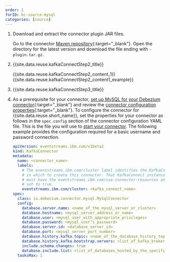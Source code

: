 ```yaml
---
order: 1
forID: kc-source-mysql
categories: [source]
---
```


1. Download and extract the connector plugin JAR files.

    Go to the connector [Maven repository](https://repo1.maven.org/maven2/io/debezium/debezium-connector-mysql){:target="_blank"}. Open the directory for the latest version and download the file ending with `-plugin.tar.gz`.


2. {{site.data.reuse.kafkaConnectStep2_title}}

    {{site.data.reuse.kafkaConnectStep2_content_1}}
    {{site.data.reuse.kafkaConnectStep2_content1_example}}

3. {{site.data.reuse.kafkaConnectStep3_title}}

4. As a prerequisite for your connector, [set up MySQL for your Debezium connector](https://debezium.io/documentation/reference/stable/connectors/mysql.html#setting-up-mysql){:target="_blank"} and review the [connector configuration properties](https://debezium.io/documentation/reference/stable/connectors/mysql.html#_required_debezium_mysql_connector_configuration_properties){:target="_blank"}. To configure the connector for {{site.data.reuse.short_name}}, set the properties for your connector as follows in the `spec.config` section of the connector configuration YAML file. This is the file you will use to [start your connector](../../connecting/setting-up-connectors/#start-a-connector). The following example provides the configuration required for a basic username and password connection.

   ```yaml
   apiVersion: eventstreams.ibm.com/v1beta2
   kind: KafkaConnector
   metadata:
     name: <connector_name>
     labels:
       # The eventstreams.ibm.com/cluster label identifies the KafkaConnect instance
       # in which to create this connector. That KafkaConnect instance
       # must have the eventstreams.ibm.com/use-connector-resources annotation
       # set to true.
       eventstreams.ibm.com/cluster: <kafka_connect_name>
   spec:
     class: io.debezium.connector.mysql.MySqlConnector
     config:
       database.server.name: <name_of_the_mysql_server_or_cluster>
       database.hostname: <mysql_server_address_or_name>
       database.user: <mysql_user_with_appropriate_privileges>
       database.password: <mysql_user’s_password>
       database.server.id: <database_server_id>
       database.port: <mysql_server_port_number>
       database.history.kafka.topic: <name_of_the_database_history_topic>
       database.history.kafka.bootstrap.servers: <list_of_kafka_brokers_that_the_connector_uses_to_write_and_recover_DDL_statements_to_the_database_history_topic>
       include.schema.changes: true
       database.include.list: <list_of_databases_hosted_by_the_specified_server>
     tasksMax: 1
     ```
